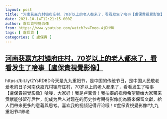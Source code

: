 ```yaml
---
layout: post
title: "河南获嘉亢村镇府庄村，70岁以上的老人都来了，看看发生了啥事【盧保貴視覺影像】"
date: 2021-10-14T12:21:15.000Z
author: 盧保貴視覺影像
from: https://www.youtube.com/watch?v=Tneo-4jDHMU
tags: [ 盧保貴 ]
categories: [ 盧保貴 ]
---
```

<!--1634214075000-->
[河南获嘉亢村镇府庄村，70岁以上的老人都来了，看看发生了啥事【盧保貴視覺影像】](https://www.youtube.com/watch?v=Tneo-4jDHMU)
------

<div>
https://bit.ly/2YsRD8D今天是九九重阳节，是中国的传统节日，是中国人民敬老爱老的日子河南获嘉亢村镇府庄村，70岁以上的老人都来了，看看发生了啥事【盧保貴視覺影像】哈喽，大家好！我是卢宝贵！我拍摄的视频希望能给大家带来贡献能够留存后世，能成为后人对现在的历史参考期待影像能為將來保留文獻，給人們帶來更多的意義與思考。喜欢我的视频记得评论哦！#盧保貴視覺影像#九九重阳节#养老
</div>
